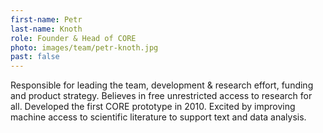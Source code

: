 ```yaml
---
first-name: Petr
last-name: Knoth
role: Founder & Head of CORE
photo: images/team/petr-knoth.jpg
past: false
---
```

Responsible for leading the team, development & research effort, funding and
product strategy. Believes in free unrestricted access to research for all.
Developed the first CORE prototype in 2010. Excited by improving machine
access to scientific literature to support text and data analysis.
